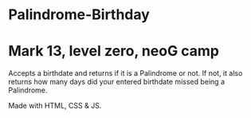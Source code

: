 # Palindrome-Birthday
# Mark 13, level zero, neoG camp
Accepts a birthdate and returns if it is a Palindrome or not. If not, it also returns how many days did your entered birthdate missed being a Palindrome.

Made with HTML, CSS & JS.
